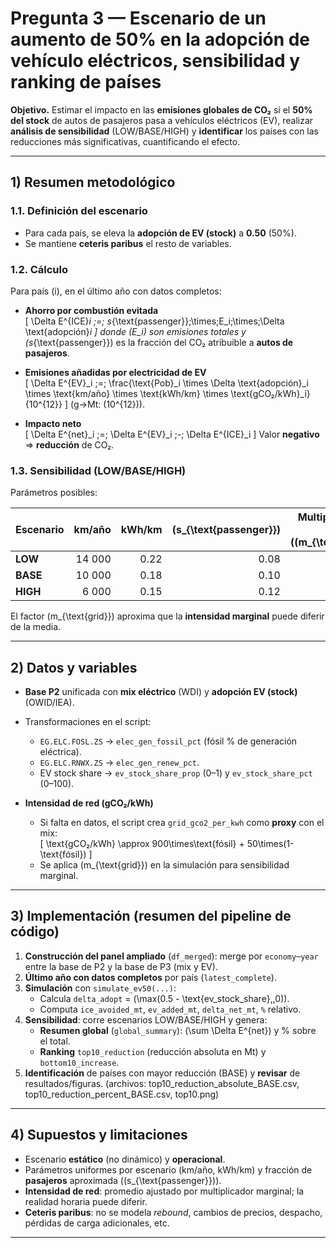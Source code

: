 # Pregunta 3 — Escenario de un aumento de 50% en la adopción de vehículo eléctricos, sensibilidad y ranking de países

**Objetivo.** Estimar el impacto en las **emisiones globales de CO₂** si el **50% del stock** de autos de pasajeros pasa a vehículos eléctricos (EV), realizar **análisis de sensibilidad** (LOW/BASE/HIGH) y **identificar** los países con las reducciones más significativas, cuantificando el efecto.

---

## 1) Resumen metodológico

### 1.1. Definición del escenario
- Para cada país, se eleva la **adopción de EV (stock)** a **0.50** (50%).  
- Se mantiene **ceteris paribus** el resto de variables.

### 1.2. Cálculo
Para país \(i\), en el último año con datos completos:

- **Ahorro por combustión evitada**  
  \[
  \Delta E^{ICE}_i \;=\; s_{\text{passenger}}\;\times\;E_i\;\times\;\Delta \text{adopción}_i
  \]
  donde \(E_i\) son emisiones totales y \(s_{\text{passenger}}\) es la fracción del CO₂ atribuible a **autos de pasajeros**.

- **Emisiones añadidas por electricidad de EV**  
  \[
  \Delta E^{EV}_i \;=\; \frac{\text{Pob}_i \times \Delta \text{adopción}_i \times \text{km/año} \times \text{kWh/km} \times \text{gCO₂/kWh}_i}{10^{12}}
  \]
  (g→Mt: \(10^{12}\)).

- **Impacto neto**  
  \[
  \Delta E^{net}_i \;=\; \Delta E^{EV}_i \;-\; \Delta E^{ICE}_i
  \]
  Valor **negativo** ⇒ **reducción** de CO₂.

### 1.3. Sensibilidad (LOW/BASE/HIGH)
Parámetros posibles:

| Escenario | km/año | kWh/km | \(s_{\text{passenger}}\) | Multiplicador de red (\(m_{\text{grid}}\)) |
|---|---:|---:|---:|---:|
| **LOW**  | 14 000 | 0.22 | 0.08 | 1.15 |
| **BASE** | 10 000 | 0.18 | 0.10 | 1.00 |
| **HIGH** |  6 000 | 0.15 | 0.12 | 0.85 |

El factor \(m_{\text{grid}}\) aproxima que la **intensidad marginal** puede diferir de la media.

---

## 2) Datos y variables

- **Base P2** unificada con **mix eléctrico** (WDI) y **adopción EV (stock)** (OWID/IEA).  
- Transformaciones en el script:
  - `EG.ELC.FOSL.ZS` → `elec_gen_fossil_pct` (fósil % de generación eléctrica).  
  - `EG.ELC.RNWX.ZS` → `elec_gen_renew_pct`.  
  - EV stock share → `ev_stock_share_prop` (0–1) y `ev_stock_share_pct` (0–100).

- **Intensidad de red (gCO₂/kWh)**  
  - Si falta en datos, el script crea `grid_gco2_per_kwh` como **proxy** con el mix:  
    \[
    \text{gCO₂/kWh} \approx 900\times\text{fósil} + 50\times(1-\text{fósil})
    \]
  - Se aplica \(m_{\text{grid}}\) en la simulación para sensibilidad marginal.

---

## 3) Implementación (resumen del pipeline de código)

1. **Construcción del panel ampliado** (`df_merged`): merge por `economy`–`year` entre la base de P2 y la base de P3 (mix y EV).  
2. **Último año con datos completos** por país (`latest_complete`).  
3. **Simulación** con `simulate_ev50(...)`:
   - Calcula `delta_adopt` = \(\max(0.5 - \text{ev\_stock\_share},\,0)\).  
   - Computa `ice_avoided_mt`, `ev_added_mt`, `delta_net_mt`, `%` relativo.  
4. **Sensibilidad**: corre escenarios LOW/BASE/HIGH y genera:
   - **Resumen global** (`global_summary`): \(\sum \Delta E^{net}\) y % sobre el total.  
   - **Ranking** `top10_reduction` (reducción absoluta en Mt) y `bottom10_increase`.
5. **Identificación** de países con mayor reducción (BASE) y **revisar** de resultados/figuras. (archivos: top10_reduction_absolute_BASE.csv, top10_reduction_percent_BASE.csv, top10.png)

---

## 4) Supuestos y limitaciones

- Escenario **estático** (no dinámico) y **operacional**.  
- Parámetros uniformes por escenario (km/año, kWh/km) y fracción de **pasajeros** aproximada (\(s_{\text{passenger}}\)).  
- **Intensidad de red**: promedio ajustado por multiplicador marginal; la realidad horaria puede diferir.  
- **Ceteris paribus**: no se modela *rebound*, cambios de precios, despacho, pérdidas de carga adicionales, etc.

---

